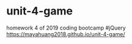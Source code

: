 # unit-4-game
homework 4 of 2019 coding bootcamp 
#jQuery
https://mayahuang2018.github.io/unit-4-game/
